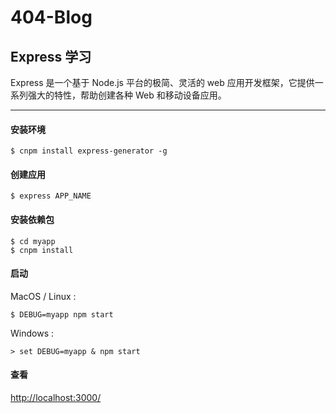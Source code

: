 # 404-Blog
## Express 学习

Express 是一个基于 Node.js 平台的极简、灵活的 web 应用开发框架，它提供一系列强大的特性，帮助创建各种 Web 和移动设备应用。

***

#### 安装环境
```
$ cnpm install express-generator -g
```
#### 创建应用
```
$ express APP_NAME
```
#### 安装依赖包
```
$ cd myapp 
$ cnpm install
```
#### 启动

MacOS / Linux :
```
$ DEBUG=myapp npm start
```
Windows :
```
> set DEBUG=myapp & npm start
```
#### 查看
[http://localhost:3000/](http://localhost:3000/)